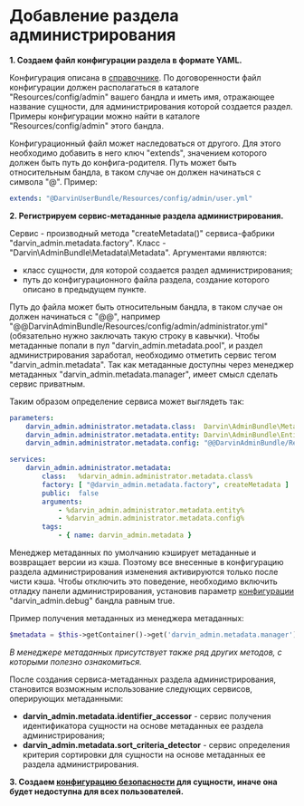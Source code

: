 Добавление раздела администрирования
====================================

**1. Создаем файл конфигурации раздела в формате YAML.**

Конфигурация описана в [справочнике](reference/admin_section_configuration.md). По договоренности файл конфигурации
 должен располагаться в каталоге "Resources/config/admin" вашего бандла и иметь имя, отражающее название сущности, для
 администрирования которой создается раздел. Примеры конфигурации можно найти в каталоге "Resources/config/admin" этого
 бандла.
  
Конфигурационный файл может наследоваться от другого. Для этого необходимо добавить в него ключ "extends", значением
 которого должен быть путь до конфига-родителя. Путь может быть относительным бандла, в таком случае он должен начинаться
 с символа "@". Пример:
 
```yaml
extends: "@DarvinUserBundle/Resources/config/admin/user.yml"
```

**2. Регистрируем сервис-метаданные раздела администрирования.**

Сервис - производный метода "createMetadata()" сервиса-фабрики "darvin_admin.metadata.factory". Класс -
 "Darvin\AdminBundle\Metadata\Metadata". Аргументами являются:

- класс сущности, для которой создается раздел администрирования;
- путь до конфигурационного файла раздела, создание которого описано в предыдущем пункте.

Путь до файла может быть
 относительным бандла, в таком случае он должен начинаться с "@@", например
 "@@DarvinAdminBundle/Resources/config/admin/administrator.yml" (обязательно нужно заключать такую строку в кавычки).
 Чтобы метаданные попали в пул "darvin_admin.metadata.pool", и раздел администрирования заработал, необходимо отметить
 сервис тегом "darvin_admin.metadata". Так как метаданные доступны через менеджер метаданных
 "darvin_admin.metadata.manager", имеет смысл сделать сервис приватным.

Таким образом определение сервиса может выглядеть так:

```yaml
parameters:
    darvin_admin.administrator.metadata.class:  Darvin\AdminBundle\Metadata\Metadata
    darvin_admin.administrator.metadata.entity: Darvin\AdminBundle\Entity\Administrator
    darvin_admin.administrator.metadata.config: "@@DarvinAdminBundle/Resources/config/admin/administrator.yml"

services:
    darvin_admin.administrator.metadata:
        class:   %darvin_admin.administrator.metadata.class%
        factory: [ "@darvin_admin.metadata.factory", createMetadata ]
        public:  false
        arguments:
            - %darvin_admin.administrator.metadata.entity%
            - %darvin_admin.administrator.metadata.config%
        tags:
            - { name: darvin_admin.metadata }
```

Менеджер метаданных по умолчанию кэширует метаданные и возвращает версии из кэша. Поэтому все внесенные в конфигурацию
 раздела администрирования изменения активируются только после чисти кэша. Чтобы отключить это поведение, необходимо
  включить отладку панели администрирования, установив параметр [конфигурации](reference/configuration.md)
 "darvin_admin.debug" бандла равным true.

Пример получения метаданных из менеджера метаданных:

```php
$metadata = $this->getContainer()->get('darvin_admin.metadata.manager')->getMetadata('Darvin\\AdminBundle\\Entity\\Administrator');
```

*В менеджере метаданных присутствует также ряд других методов, с которыми полезно ознакомиться.*

После создания сервиса-метаданных раздела администрирования, становится возможным использование следующих сервисов,
 оперирующих метаданными:

- **darvin_admin.metadata.identifier_accessor** - сервис получения идентификатора сущности на основе метаданных ее
 раздела администрирования;
- **darvin_admin.metadata.sort_criteria_detector** - сервис определения критерия сортировки для сущности на основе
 метаданных ее раздела администрирования.

**3. Создаем [конфигурацию безопасности](security_configurations.md) для сущности, иначе она будет недоступна для всех пользователей.**